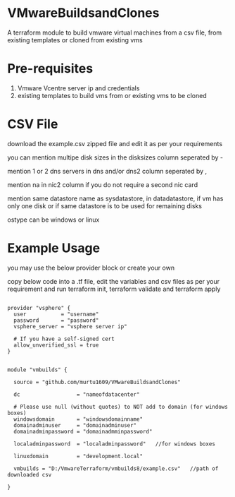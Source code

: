 # VMwareBuildsandClones
A terraform module to build vmware virtual machines from a csv file, from existing templates or cloned from existing vms

# Pre-requisites
1) Vmware Vcentre server ip and credentials
2) existing templates to build vms from or existing vms to be cloned

# CSV File
download the example.csv zipped file and edit it as per your requirements

you can mention multipe disk sizes in the disksizes column seperated by -

mention 1 or 2 dns servers in dns and/or dns2 column seperated by ,

mention na in nic2 column if you do not require a second nic card

mention same datastore name as sysdatastore, in datadatastore, if vm has only one disk or if same datastore is to be used for remaining disks

ostype can be windows or linux

# Example Usage
you may use the below provider block or create your own

copy below code into a .tf file, edit the variables and csv files as per your requirement and run terraform init, terraform validate and terraform apply
```

provider "vsphere" {
  user           = "username"
  password       = "password"
  vsphere_server = "vsphere server ip"

  # If you have a self-signed cert
  allow_unverified_ssl = true
}


module "vmbuilds" {

  source = "github.com/murtu1609/VMwareBuildsandClones"

  dc                  = "nameofdatacenter"

  # Please use null (without quotes) to NOT add to domain (for windows boxes)
  windowsdomain       = "windowsdomainname"       
  domainadminuser     = "domainadminuser"
  domainadminpassword = "domainadmminpassword"
  
  localadminpassword  = "localadminpassword"   //for windows boxes

  linuxdomain         = "development.local"

  vmbuilds = "D:/VmwareTerraform/vmbuilds8/example.csv"   //path of downloaded csv

}
